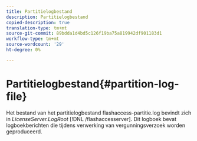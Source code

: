 ```yaml
---
title: Partitielogbestand
description: Partitielogbestand
copied-description: true
translation-type: tm+mt
source-git-commit: 89bdda1d4bd5c126f19ba75a819942df901183d1
workflow-type: tm+mt
source-wordcount: '29'
ht-degree: 0%

---
```



# Partitielogbestand{#partition-log-file}

Het bestand van het partitielogbestand flashaccess-partitie.log bevindt zich in *LicenseServer.LogRoot* [!DNL /flashaccesserver]. Dit logboek bevat logboekberichten die tijdens verwerking van vergunningsverzoek worden geproduceerd.
